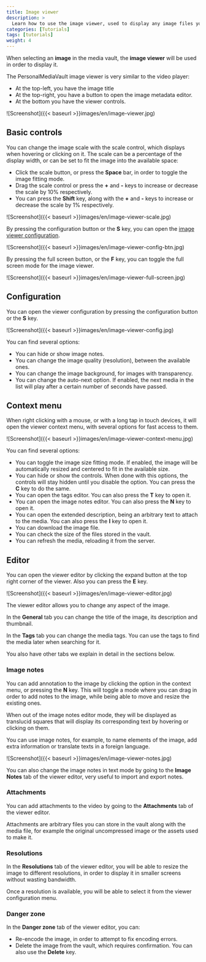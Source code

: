 ```yaml
---
title: Image viewer
description: >
  Learn how to use the image viewer, used to display any image files you store in the vault.
categories: [Tutorials]
tags: [tutorials]
weight: 4
---
```


When selecting an **image** in the media vault, the **image viewer** will be used in order to display it.

The PersonalMediaVault image viewer is very similar to the video player:

 - At the top-left, you have the image title
 - At the top-right, you have a button to open the image metadata editor.
 - At the bottom you have the viewer controls.

![Screenshot]({{< baseurl >}}images/en/image-viewer.jpg)

## Basic controls

You can change the image scale with the scale control, which displays when hovering or clicking on it. The scale can be a percentage of the display width, or can be set to fit the image into the available space:

 - Click the scale button, or press the **Space** bar, in order to toggle the image fitting mode.
 - Drag the scale control or press the **+** and **-** keys to increase or decrease the scale by 10% respectively.
 - You can press the **Shift** key, along with the **+** and **-** keys to increase or decrease the scale by 1% respectively. 

![Screenshot]({{< baseurl >}}images/en/image-viewer-scale.jpg)

By pressing the configuration button or the **S** key, you can open the [image viewer configuration](#configuration).

![Screenshot]({{< baseurl >}}images/en/image-viewer-config-btn.jpg)

By pressing the full screen button, or the **F** key, you can toggle the full screen mode for the image viewer.

![Screenshot]({{< baseurl >}}images/en/image-viewer-full-screen.jpg)

## Configuration

You can open the viewer configuration by pressing the configuration button or the **S** key.

![Screenshot]({{< baseurl >}}images/en/image-viewer-config.jpg)

You can find several options:

 - You can hide or show image notes.
 - You can change the image quality (resolution), between the available ones.
 - You can change the image background, for images with transparency.
 - You can change the auto-next option. If enabled, the next media in the list will play after a certain number of seconds have passed.

## Context menu

When right clicking with a mouse, or with a long tap in touch devices, it will open the viewer context menu, with several options for fast access to them.

![Screenshot]({{< baseurl >}}images/en/image-viewer-context-menu.jpg)

You can find several options:

 - You can toggle the image size fitting mode. If enabled, the image will be automatically resized and centered to fit in the available size.
 - You can hide or show the controls. When done with this options, the controls will stay hidden until you disable the option. You can press the **C** key to do the same.
 - You can open the tags editor. You can also press the **T** key to open it.
 - You can open the image notes editor. You can also press the **N** key to open it.
 - You can open the extended description, being an arbitrary text to attach to the media. You can also press the **I** key to open it.
 - You can download the image file.
 - You can check the size of the files stored in the vault.
 - You can refresh the media, reloading it from the server.

## Editor

You can open the viewer editor by clicking the expand button at the top right corner of the viewer. Also you can press the **E** key.

![Screenshot]({{< baseurl >}}images/en/image-viewer-editor.jpg)

The viewer editor allows you to change any aspect of the image.

In the **General** tab you can change the title of the image, its description and thumbnail. 

In the **Tags** tab you can change the media tags. You can use the tags to find the media later when searching for it.

You also have other tabs we explain in detail in the sections below.

### Image notes

You can add annotation to the image by clicking the option in the context menu, or pressing the **N** key. This will toggle a mode where you can drag in order to add notes to the image, while being able to move and resize the existing ones.

When out of the image notes editor mode, they will be displayed as translucid squares that will display its corresponding text by hovering or clicking on them.

You can use image notes, for example, to name elements of the image, add extra information or translate texts in a foreign language.

![Screenshot]({{< baseurl >}}images/en/image-viewer-notes.jpg)

You can also change the image notes in text mode by going to the **Image Notes** tab of the viewer editor, very useful to import and export notes.

### Attachments

You can add attachments to the video by going to the **Attachments** tab of the viewer editor.

Attachments are arbitrary files you can store in the vault along with the media file, for example the original uncompressed image or the assets used to make it.

### Resolutions

In the **Resolutions** tab of the viewer editor, you will be able to resize the image to different resolutions, in order to display it in smaller screens without wasting bandwidth.

Once a resolution is available, you will be able to select it from the viewer configuration menu.

### Danger zone

In the **Danger zone** tab of the viewer editor, you can:

 - Re-encode the image, in order to attempt to fix encoding errors.
 - Delete the image from the vault, which requires confirmation. You can also use the **Delete** key.
